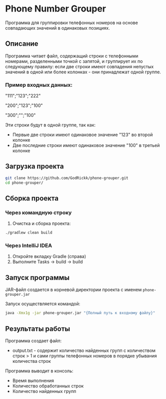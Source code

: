 # Phone Number Grouper

Программа для группировки телефонных номеров на основе совпадающих значений в одинаковых позициях.

## Описание

Программа читает файл, содержащий строки с телефонными номерами, разделенными точкой с запятой, 
и группирует их по следующему правилу:
если две строки имеют совпадения непустых значений в одной или более колонках -
они принадлежат одной группе.


### Пример входных данных:
"111";"123";"222"

"200";"123";"100"

"300";"";"100"

Эти строки будут в одной группе, так как:
- Первые две строки имеют одинаковое значение "123" во второй колонке
- Две последние строки имеют одинаковое значение "100" в третьей колонке


## Загрузка проекта
```bash
git clone https://github.com/GodRickk/phone-grouper.git
cd phone-grouper/
```


## Сборка проекта

### Через командную строку

1. Очистка и сборка проекта:
```bash
./gradlew clean build
```

### Через IntelliJ IDEA

1. Откройте вкладку Gradle (справа)
2. Выполните Tasks -> build -> build


## Запуск программы
JAR-файл создается в корневой директории проекта с именем ```phone-grouper.jar```

Запуск осуществляется командой:
```bash
java -Xmx1g -jar phone-grouper.jar "{Полный путь к входному файлу}"
```


## Результаты работы
Программа создает файл:
- output.txt - содержит количество найденных групп с количеством строк > 1 
и сами группы телефонных номеров в порядке убывания количества строк


Программа выводит в консоль:
- Время выполнения
- Количество обработанных строк
- Количество найденных групп